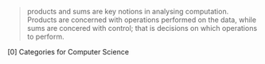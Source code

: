 > products and sums are key notions in analysing computation. Products are concerned with operations performed on the data, while sums are concered with control; that is decisions on which operations to perform.


[0] Categories for Computer Science
